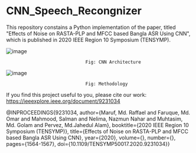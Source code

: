 # CNN_Speech_Recongnizer



This repository constains a Python implementation of the paper, titled "Effects of Noise on RASTA-PLP and MFCC based Bangla ASR Using CNN", which is published in 2020 IEEE Region 10 Symposium (TENSYMP).



![image](https://user-images.githubusercontent.com/68147248/220188821-ffa54c66-75f0-443a-9935-437161e79278.png)

                                  Fig: CNN Architecture

![image](https://user-images.githubusercontent.com/68147248/220188991-538af8b5-5f45-4630-9c64-973d03c1194e.png)

                                  Fig: Methodology



If you find this project useful to you, please cite our work: https://ieeexplore.ieee.org/document/9231034

@INPROCEEDINGS{9231034,
  author={Maruf, Md. Raffael and Faruque, Md. Omar and Mahmood, Salman and Nelima, Nazmun Nahar and Muhtasim, Md. Golam and Pervez, Md.Jahedul Alam},
  booktitle={2020 IEEE Region 10 Symposium (TENSYMP)}, 
  title={Effects of Noise on RASTA-PLP and MFCC based Bangla ASR Using CNN}, 
  year={2020},
  volume={},
  number={},
  pages={1564-1567},
  doi={10.1109/TENSYMP50017.2020.9231034}}
